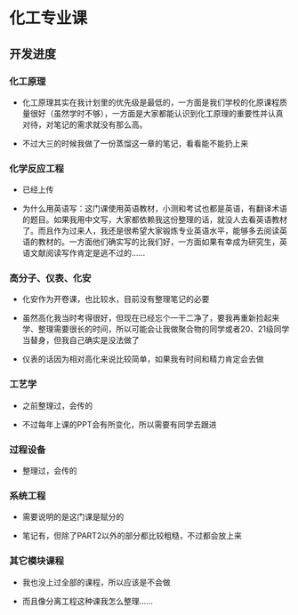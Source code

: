 # 化工专业课

## 开发进度

### 化工原理

* 化工原理其实在我计划里的优先级是最低的，一方面是我们学校的化原课程质量很好（虽然学时不够），一方面是大家都能认识到化工原理的重要性并认真对待，对笔记的需求就没有那么高。

* 不过大三的时候我做了一份蒸馏这一章的笔记，看看能不能扔上来

### 化学反应工程

* 已经上传

* 为什么用英语写：这门课使用英语教材，小测和考试也都是英语，有翻译术语的题目。如果我用中文写，大家都依赖我这份整理的话，就没人去看英语教材了。而且作为过来人，我还是很希望大家锻炼专业英语水平，能够多去阅读英语的教材的。一方面他们确实写的比我们好，一方面如果有幸成为研究生，英语文献阅读写作肯定是逃不过的……

### 高分子、仪表、化安

* 化安作为开卷课，也比较水，目前没有整理笔记的必要

* 虽然高化我当时考得很好，但现在已经忘个一干二净了，要我再重新捡起来学、整理需要很长的时间，所以可能会让我做聚合物的同学或者20、21级同学当替身，但我自己确实是没法做了

* 仪表的话因为相对高化来说比较简单，如果我有时间和精力肯定会去做

### 工艺学

* 之前整理过，会传的

* 不过每年上课的PPT会有所变化，所以需要有同学去跟进

### 过程设备

* 整理过，会传的

### 系统工程

* 需要说明的是这门课是赋分的

* 笔记有，但除了PART2以外的部分都比较粗糙，不过都会放上来

### 其它模块课程

* 我也没上过全部的课程，所以应该是不会做

* 而且像分离工程这种课我怎么整理……
